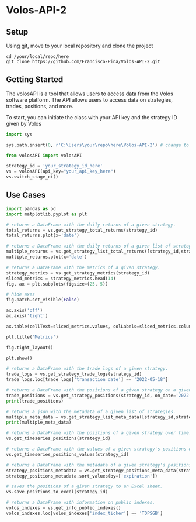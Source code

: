 # Volos-API-2

## Setup

Using git, move to your local repository and clone the project
```
cd /your/local/repo/here
git clone https://github.com/Francisco-Pina/Volos-API-2.git
```


## Getting Started

The volosAPI is a tool that allows users to access data from the Volos software platform. The API allows users to access data on strategies, trades, positions, and more.

To start, you can initiate the class with your API key and the strategy ID given by Volos 

```python
import sys

sys.path.insert(0, r'C:\Users\your\repo\here\Volos-API-2') # change to your local path

from volosAPI import volosAPI

strategy_id = 'your_strategy_id_here'
vs = volosAPI(api_key="your_api_key_here")
vs.switch_stage_ci()
```

## Use Cases

```python
import pandas as pd
import matplotlib.pyplot as plt

# returns a DataFrame with the daily returns of a given strategy.
total_returns = vs.get_strategy_total_returns(strategy_id)
total_returns.plot(x='date')

# returns a DataFrame with the daily returns of a given list of strategies.
multiple_returns = vs.get_strategy_list_total_returns([strategy_id,strategy_id_2])
multiple_returns.plot(x='date')

# returns a DataFrame with the metrics of a given strategy.
strategy_metrics = vs.get_strategy_metrics(strategy_id)
sliced_metrics = strategy_metrics.head(14)
fig, ax = plt.subplots(figsize=(25, 5))

# hide axes
fig.patch.set_visible(False)

ax.axis('off')
ax.axis('tight')

ax.table(cellText=sliced_metrics.values, colLabels=sliced_metrics.columns, loc='center')

plt.title('Metrics')

fig.tight_layout()

plt.show()

# returns a DataFrame with the trade logs of a given strategy.
trade_logs = vs.get_strategy_trade_logs(strategy_id)
trade_logs.loc[trade_logs['transaction_date'] == '2022-05-18']

# returns a DataFrame with the positions of a given strategy on a given date.
trade_positions = vs.get_strategy_positions(strategy_id, on_date='2022-05-26')
print(trade_positions)

# returns a json with the metadata of a given list of strategies.
multiple_meta_data = vs.get_strategy_list_meta_data([strategy_id,strategy_id_2])
print(multiple_meta_data)

# returns a DataFrame with the positions of a given strategy over time.
vs.get_timeseries_positions(strategy_id)

# returns a DataFrame with the values of a given strategy's positions over time.
vs.get_timeseries_positions_values(strategy_id)

# returns a DataFrame with the metadata of a given strategy's positions.
strategy_positions_metadata = vs.get_strategy_positions_meta_data(strategy_id)
strategy_positions_metadata.sort_values(by=['expiration'])

# saves the positions of a given strategy to an Excel sheet.
vs.save_positions_to_excel(strategy_id)

# returns a DataFrame with information on public indexes.
volos_indexes = vs.get_info_public_indexes()
volos_indexes.loc[volos_indexes['index_ticker'] == 'TOPSGB']

```
